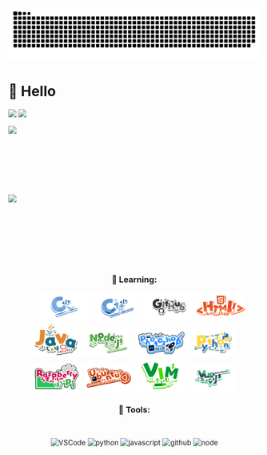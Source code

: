 <!-- 贪吃蛇代码贡献图 -->
<div align="center"><img src="https://github.com/Ohto-Ai-Dev/res/raw/master/assets/beiklive/github-contribution-grid-snake.svg" /></div>


#  🙋 Hello

![](https://visitor-badge.glitch.me/badge?page_id=beiklive)
![](https://img.shields.io/github/last-commit/beiklive/beiklive?logo=markdown&label=LAST+UPDATE&color=29bf12&style=flat)

<div align="center">
	
<div style="height:274px;display: flex;flex-direction: column">
	<img height="137px" src="https://github-readme-stats.vercel.app/api?username=beiklive&hide_title=true&hide_border=true&show_icons=true&theme=highcontrast&count_private=true&include_all_commits=true" />
	<img  height="137px" src="https://github-readme-stats.vercel.app/api/top-langs/?username=beiklive&layout=compact&theme=highcontrast" />
</div>	
	
### 💪 Learning: 

&emsp;&emsp;
<img src="https://github.com/beiklive/ServiceLogos/raw/main/C/C.png" width="100px">
<img src="https://github.com/beiklive/ServiceLogos/raw/main/C%2B%2B/C%2B%2B.png" width="100px">
<img src="https://github.com/beiklive/ServiceLogos/raw/main/GitHub/GitHub.png" width="100px">
<img src="https://github.com/beiklive/ServiceLogos/raw/main/Html/HTML.png" width="100px">
<img src="https://github.com/beiklive/ServiceLogos/raw/main/Java/Java.png" width="100px">
<img src="https://github.com/beiklive/ServiceLogos/raw/main/Node.js/Node.js.png" width="100px">
<img src="https://github.com/beiklive/ServiceLogos/raw/main/Photoshop/Photoshop.png" width="100px">
<img src="https://github.com/beiklive/ServiceLogos/raw/main/Python/Python.png" width="100px">
<img src="https://github.com/beiklive/ServiceLogos/raw/main/RaspberryPi/Raspberry%20Pi.png" width="100px">
<img src="https://github.com/beiklive/ServiceLogos/raw/main/Ubuntu/Ubuntu.png" width="100px">
<img src="https://github.com/beiklive/ServiceLogos/raw/main/Vim/VIM.png" width="100px">
<img src="https://github.com/beiklive/ServiceLogos/raw/main/Vue/Vue.png" width="100px">

### 🧰 Tools:

&emsp;&emsp;

	
</div>
<!-- Gif -->
<div align="center">
  <img alt="VSCode" src="https://i.giphy.com/media/IdyAQJVN2kVPNUrojM/200.webp" width="100" title="vscode">
  <img alt="python" src="https://i.giphy.com/media/LMt9638dO8dftAjtco/200.webp" width="100" title="python">
  <img alt="javascript" src="https://media3.giphy.com/media/ln7z2eWriiQAllfVcn/200w.webp" width="100" title="javascript">
  <img alt="github" src="https://i.giphy.com/media/KzJkzjggfGN5Py6nkT/200.webp" width="100" title="github">
  <img alt="node" src="https://media.giphy.com/media/kdFc8fubgS31b8DsVu/giphy.gif" width="85" title="node">
</div>
